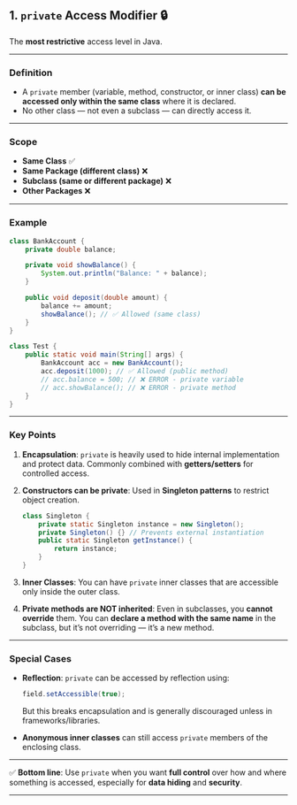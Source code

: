 ## **1. `private` Access Modifier** 🔒

The **most restrictive** access level in Java.

---

### **Definition**

* A `private` member (variable, method, constructor, or inner class) **can be accessed only within the same class** where it is declared.
* No other class — not even a subclass — can directly access it.

---

### **Scope**

* **Same Class** ✅
* **Same Package (different class)** ❌
* **Subclass (same or different package)** ❌
* **Other Packages** ❌

---

### **Example**

```java
class BankAccount {
    private double balance;

    private void showBalance() {
        System.out.println("Balance: " + balance);
    }

    public void deposit(double amount) {
        balance += amount;
        showBalance(); // ✅ Allowed (same class)
    }
}

class Test {
    public static void main(String[] args) {
        BankAccount acc = new BankAccount();
        acc.deposit(1000); // ✅ Allowed (public method)
        // acc.balance = 500; // ❌ ERROR - private variable
        // acc.showBalance(); // ❌ ERROR - private method
    }
}
```

---

### **Key Points**

1. **Encapsulation**:
   `private` is heavily used to hide internal implementation and protect data.
   Commonly combined with **getters/setters** for controlled access.

2. **Constructors can be private**:
   Used in **Singleton patterns** to restrict object creation.

   ```java
   class Singleton {
       private static Singleton instance = new Singleton();
       private Singleton() {} // Prevents external instantiation
       public static Singleton getInstance() {
           return instance;
       }
   }
   ```

3. **Inner Classes**:
   You can have `private` inner classes that are accessible only inside the outer class.

4. **Private methods are NOT inherited**:
   Even in subclasses, you **cannot override** them.
   You can **declare a method with the same name** in the subclass, but it’s not overriding — it’s a new method.

---

### **Special Cases**

* **Reflection**:
  `private` can be accessed by reflection using:

  ```java
  field.setAccessible(true);
  ```

  But this breaks encapsulation and is generally discouraged unless in frameworks/libraries.

* **Anonymous inner classes** can still access `private` members of the enclosing class.

---

✅ **Bottom line**:
Use `private` when you want **full control** over how and where something is accessed, especially for **data hiding** and **security**.

---
